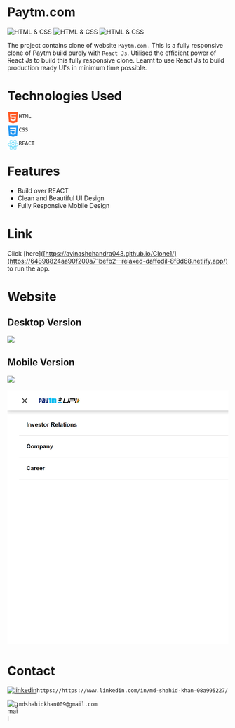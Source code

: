 # **Paytm.com**
![HTML & CSS](https://img.shields.io/badge/Chrome-v106.0-blue)
![HTML & CSS](https://img.shields.io/badge/HTML-CSS-green)
![HTML & CSS](https://img.shields.io/badge/React%20Js-v18.2.0-red)

The project contains clone of website `Paytm.com` . This is a fully responsive clone of Paytm build purely with `React Js`. Utilised the efficient power of React Js to build this fully responsive clone. Learnt to use React Js to build production ready UI's in minimum time possible.


# Technologies Used
<img align="left" alt="HTML5" width="26px" src="./src/html-5.png" /> `HTML`


<img align="left" alt="CSS3" width="26px" src="./src/css-3.png" /> `CSS`


<img align="left" alt="Tailwind CSS" width="26px" src="./src/logo512.png" /> `REACT`
# Features
 - Build over REACT
 - Clean and Beautiful UI Design
 - Fully Responsive Mobile Design
  # Link
Click [here]([https://avinashchandra043.github.io/Clone1/](https://64898824aa90f200a71befb2--relaxed-daffodil-8f8d68.netlify.app/) to run the app.
 # Website
 ## Desktop Version
 ![](src/desktop.png)
 ## Mobile Version
 ![](src/mobile_1.png)
 
  ![](src/mobile_2.png)
 # Contact
 [![linkedin](https://img.shields.io/badge/linkedin-0A66C2?style=for-the-badge&logo=linkedin&logoColor=white)](https://www.linkedin.com/in/https://github.com/MdShahidKhan6438)`https://https://www.linkedin.com/in/md-shahid-khan-08a995227/`
 
 
<img align="left" alt="gmail" width="26px" src="./paytm_image/readmeAssets/gmail.webp" /> `mdshahidkhan009@gmail.com`
